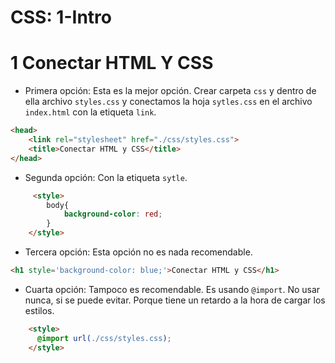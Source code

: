 # CSS: 1-Intro

# 1 Conectar HTML Y CSS
- Primera opción:
Esta es la mejor opción.
Crear carpeta `css` y dentro de ella archivo `styles.css` y conectamos la hoja `sytles.css` en el archivo `index.html` con la etiqueta `link`.
~~~html
<head>
    <link rel="stylesheet" href="./css/styles.css">
    <title>Conectar HTML y CSS</title>
</head>
~~~

- Segunda opción:
Con la etiqueta `sytle`.
~~~html
     <style>
        body{
            background-color: red;
        }
    </style>
~~~
- Tercera opción:
Esta opción no es nada recomendable.
~~~html
<h1 style='background-color: blue;'>Conectar HTML y CSS</h1>
~~~
- Cuarta opción:
Tampoco es recomendable. 
Es usando `@import`.
No usar nunca, si se puede evitar. Porque tiene un retardo a la hora de cargar los estilos.


~~~html
    <style>
      @import url(./css/styles.css);
    </style>
~~~



